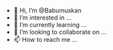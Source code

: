 - 👋 Hi, I’m @Babumuskan
- 👀 I’m interested in ...
- 🌱 I’m currently learning ...
- 💞️ I’m looking to collaborate on ...
- 📫 How to reach me ...

<!---
Babumuskan/Babumuskan is a ✨ special ✨ repository because its `README.md` (this file) appears on your GitHub profile.
You can click the Preview link to take a look at your changes.
--->
